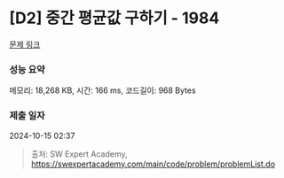 # [D2] 중간 평균값 구하기 - 1984 

[문제 링크](https://swexpertacademy.com/main/code/problem/problemDetail.do?contestProbId=AV5Pw_-KAdcDFAUq) 

### 성능 요약

메모리: 18,268 KB, 시간: 166 ms, 코드길이: 968 Bytes

### 제출 일자

2024-10-15 02:37



> 출처: SW Expert Academy, https://swexpertacademy.com/main/code/problem/problemList.do